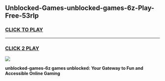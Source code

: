 
## Unblocked-Games-unblocked-games-6z-Play-Free-53rlp
<h3>
<a href="https://premium76.site?title=unblocked-games-6z&ref=18A">CLICK TO PLAY</a></h3>
<hr>

<h3>
<a href="https://premium76.site?title=unblocked-games-6z&ref=18A">CLICK 2 PLAY</a>
  
</h3>

<a href="https://premium76.site?title=unblocked-games-6z&ref=18A"><img src="https://clearcache.store/games.png"></a>


**unblocked-games-6z games unblocked: Your Gateway to Fun and Accessible Online Gaming**
